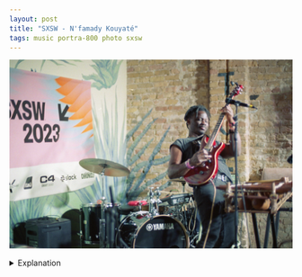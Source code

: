 ```yaml
---
layout: post
title: "SXSW - N'famady Kouyaté"
tags: music portra-800 photo sxsw
---
```


![N'famady Kouyaté](/assets/images/2023-03/2023-03-17-nfamady-kouyate.jpg)

<details>
	<summary>Explanation</summary>

	I say this somewhat frequently here, but this really is a favorite picture of mine. That said, it has a pretty significant flaw that I'll get to in a bit. First thing's first, this picture is of N'famady Kouyaté, an artist based in the UK.<br><br>

	N'famady Kouyaté's music is probably best described as afro-pop or afro-rock. While it has some western stylings, it has very strong inclinations towards African melodies and rhythms. I'm not super knowledgeable in regards to more details so I can't really provide more on that. As you can tell from the picture, he makes use of electric guitar as well as a less common instrument, at least in terms of Western music, the balafo. The balafo is a xylophone type instrument originating in Western Africa where N'famady Kouyaté is from. It has a very warm sound that is very inviting. When paired with his also warm and inviting singing, his music is deeply comforting, even if it isn't intelligible by English speakers. I've always been someone who is fascinated by music sung in other languages, so in that way I don't find it odd that I would enjoy his music. For context, the language he sings in is Mande, a language family spoken through much of Western Africa.<br><br>

	Getting to this picture, I really like the moment I captured. From his softly closed eyes to his reared up stance on the guitar, it feels very much that he's in tune with his music and his performance. There's a relaxed nature to his demeanor that contrasts with the action that is common to performers deeply in their music. I appreciate that he's the main focus, being as in focus as possible, while the balafo is a bit out of focus considering he's not actively playing it. All in all his portion, the right side of the frame is really well set and organized.<br><br>

	However, and here's where we get to that flaw, the left side is entirely not needed. I think one thing I tried to do a lot of throughout many of these pictures was to catch the SXSW banner where I could. Unfortunately, in my opinion for this picture and this angle, it just creates too much empty space. This might be different if there were a drummer behind him. But with him being the only major figure, it just feels empty. Instead, I should have looked to take a vertical picture. This is what a cropped picture looks like. It's the right proportions but not quite the right dimensions.<br><br>

	<img width="50%" src="/assets/images/2023-03/2023-03-17-nfamady-kouyate-cropped.jpg" /><br><br>

	While there isn't quite as much going on, it's significantly more focused and tells a more compelling, if not more complete, story. Ultimately, I think the tradeoff is worth it though. While it is nice and informative that this picture was taken during SXSW, it's not doing anything else. Additionally, there's still enough information even without it to tell a meaningful and complete story. That's it for this one, 3 more individual posts then we'll wrap up with the rolls posts to finish up SXSW.
</details>
